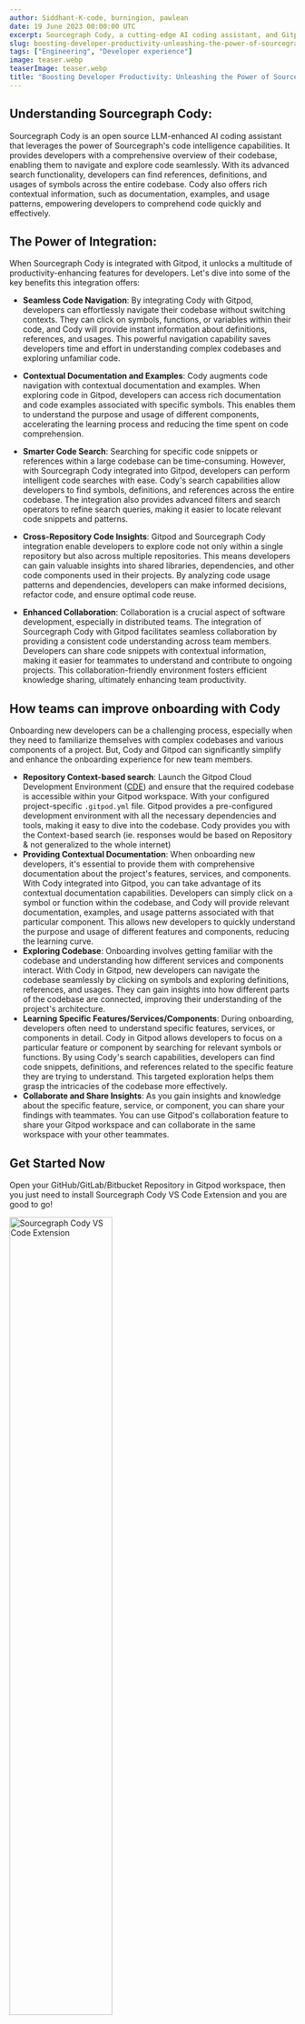 ```yaml
---
author: Siddhant-K-code, burningion, pawlean
date: 19 June 2023 00:00:00 UTC
excerpt: Sourcegraph Cody, a cutting-edge AI coding assistant, and Gitpod, come together to provide developers with a seamless and highly efficient coding experience. By integrating Sourcegraph Cody into Gitpod, developers can unlock many intelligent code completion features, advanced code search capabilities, and context-specific suggestions, all within their development environment.
slug: boosting-developer-productivity-unleashing-the-power-of-sourcegraph-cody-in-gitpod
tags: ["Engineering", "Developer experience"]
image: teaser.webp
teaserImage: teaser.webp
title: "Boosting Developer Productivity: Unleashing the Power of Sourcegraph Cody in Gitpod"
---
```


<script context="module">
  export const prerender = true;
</script>

## Understanding Sourcegraph Cody:

Sourcegraph Cody is an open source LLM-enhanced AI coding assistant that leverages the power of Sourcegraph's code intelligence capabilities. It provides developers with a comprehensive overview of their codebase, enabling them to navigate and explore code seamlessly. With its advanced search functionality, developers can find references, definitions, and usages of symbols across the entire codebase. Cody also offers rich contextual information, such as documentation, examples, and usage patterns, empowering developers to comprehend code quickly and effectively.

## The Power of Integration:

When Sourcegraph Cody is integrated with Gitpod, it unlocks a multitude of productivity-enhancing features for developers. Let's dive into some of the key benefits this integration offers:

- **Seamless Code Navigation**: By integrating Cody with Gitpod, developers can effortlessly navigate their codebase without switching contexts. They can click on symbols, functions, or variables within their code, and Cody will provide instant information about definitions, references, and usages. This powerful navigation capability saves developers time and effort in understanding complex codebases and exploring unfamiliar code.

- **Contextual Documentation and Examples**: Cody augments code navigation with contextual documentation and examples. When exploring code in Gitpod, developers can access rich documentation and code examples associated with specific symbols. This enables them to understand the purpose and usage of different components, accelerating the learning process and reducing the time spent on code comprehension.

- **Smarter Code Search**: Searching for specific code snippets or references within a large codebase can be time-consuming. However, with Sourcegraph Cody integrated into Gitpod, developers can perform intelligent code searches with ease. Cody's search capabilities allow developers to find symbols, definitions, and references across the entire codebase. The integration also provides advanced filters and search operators to refine search queries, making it easier to locate relevant code snippets and patterns.

- **Cross-Repository Code Insights**: Gitpod and Sourcegraph Cody integration enable developers to explore code not only within a single repository but also across multiple repositories. This means developers can gain valuable insights into shared libraries, dependencies, and other code components used in their projects. By analyzing code usage patterns and dependencies, developers can make informed decisions, refactor code, and ensure optimal code reuse.

- **Enhanced Collaboration**: Collaboration is a crucial aspect of software development, especially in distributed teams. The integration of Sourcegraph Cody with Gitpod facilitates seamless collaboration by providing a consistent code understanding across team members. Developers can share code snippets with contextual information, making it easier for teammates to understand and contribute to ongoing projects. This collaboration-friendly environment fosters efficient knowledge sharing, ultimately enhancing team productivity.

## How teams can improve onboarding with Cody

Onboarding new developers can be a challenging process, especially when they need to familiarize themselves with complex codebases and various components of a project. But, Cody and Gitpod can significantly simplify and enhance the onboarding experience for new team members.

- **Repository Context-based search**: Launch the Gitpod Cloud Development Environment ([CDE](/cde)) and ensure that the required codebase is accessible within your Gitpod workspace. With your configured project-specific `.gitpod.yml` file. Gitpod provides a pre-configured development environment with all the necessary dependencies and tools, making it easy to dive into the codebase. Cody provides you with the Context-based search (ie. responses would be based on Repository & not generalized to the whole internet)
- **Providing Contextual Documentation**: When onboarding new developers, it's essential to provide them with comprehensive documentation about the project's features, services, and components. With Cody integrated into Gitpod, you can take advantage of its contextual documentation capabilities. Developers can simply click on a symbol or function within the codebase, and Cody will provide relevant documentation, examples, and usage patterns associated with that particular component. This allows new developers to quickly understand the purpose and usage of different features and components, reducing the learning curve.
- **Exploring Codebase**: Onboarding involves getting familiar with the codebase and understanding how different services and components interact. With Cody in Gitpod, new developers can navigate the codebase seamlessly by clicking on symbols and exploring definitions, references, and usages. They can gain insights into how different parts of the codebase are connected, improving their understanding of the project's architecture.
- **Learning Specific Features/Services/Components**: During onboarding, developers often need to understand specific features, services, or components in detail. Cody in Gitpod allows developers to focus on a particular feature or component by searching for relevant symbols or functions. By using Cody's search capabilities, developers can find code snippets, definitions, and references related to the specific feature they are trying to understand. This targeted exploration helps them grasp the intricacies of the codebase more effectively.
- **Collaborate and Share Insights**: As you gain insights and knowledge about the specific feature, service, or component, you can share your findings with teammates. You can use Gitpod's collaboration feature to share your Gitpod workspace and can collaborate in the same workspace with your other teammates.

## Get Started Now

Open your GitHub/GitLab/Bitbucket Repository in Gitpod workspace, then you just need to install Sourcegraph Cody VS Code Extension and you are good to go!

<img width="60%" src="/images/blog/boosting-developer-productivity-unleashing-the-power-of-sourcegraph-cody-in-gitpod/cody-vscode-extension.webp" alt="Sourcegraph Cody VS Code Extension"/>

## Working Demo

We'll be using [openfga/openfga repository](https://github.com/openfga/openfga) for the demo. It wasn’t indexed, primarily, and you can quickly index any Public Repository via their discord & So do we.
You would need to quickly index any public repository via Sourcegraph's Discord.

<img width="60%" alt="Index Public Repository using Sourcegraph Discord bot" src="/images/blog/boosting-developer-productivity-unleashing-the-power-of-sourcegraph-cody-in-gitpod/index-repo-via-discord-bot.webp"/>

<br/>

### Understanding the Repository & Codebase 🧑‍🏫

The first question, We asked Cody is the _TLDR_ for this repository.

<figure>
<img class="shadow-medium w-10/12 max-h-min rounded-lg mt-x-small" alt="Sourcegraph Cody Result for Give me a TLDR for this openFGA repository" src="/images/blog/boosting-developer-productivity-unleashing-the-power-of-sourcegraph-cody-in-gitpod/tldr.webp">
    <figcaption><i>Prompt:</i> Give me a TLDR for this openFGA repository</figcaption>
</figure>

A I'm new to this repository, I wanted to explore how it actually works. How do their check systems work? Where can I find some related code occurrences for that?

<figure>
<img class="shadow-medium w-10/12 rounded-lg mt-x-small" alt="Sourcegraph Cody Result for How does the resource access check services in this project & where can i find the code related to it?" src="/images/blog/boosting-developer-productivity-unleashing-the-power-of-sourcegraph-cody-in-gitpod/how-does-check-work.webp">
    <figcaption><i>Prompt:</i> How does the resource access check services in this project & where can i find the code related to it?</figcaption>
</figure>

<figure>
<img class="shadow-medium w-10/12 rounded-lg mt-x-small" alt="Sourcegraph Cody Result for How does check resource service works? show me some code occurrences" src="/images/blog/boosting-developer-productivity-unleashing-the-power-of-sourcegraph-cody-in-gitpod/related-code-files.webp">
    <figcaption><i>Prompt:</i> How does check resource service works? show me some code occurrences</figcaption>
</figure>

Once it returned the files suggested, I wanted to know more about specific functions in the code. Cody helped return some high-level descriptions of the code!

<figure>
<img class="shadow-medium w-full rounded-lg mt-x-small" alt="Sourcegraph Cody Result for Explain Selected code" src="/images/blog/boosting-developer-productivity-unleashing-the-power-of-sourcegraph-cody-in-gitpod/explain-code.webp">
    <figcaption>Selected chunk of code with Cody's Recipe of "Explain selected code (high level)"</figcaption>
</figure>

### Get Contextual Documentation for Codebase 📑

There are hardly any docs in this particular code file, as engineers I'm sure we can be related sometimes. I asked Cody to generate some docs for this code.

<figure>
<img class="shadow-medium w-full rounded-lg mt-x-small" alt="Sourcegraph Cody Result for Generate Docs" src="/images/blog/boosting-developer-productivity-unleashing-the-power-of-sourcegraph-cody-in-gitpod/generate-docs.webp">
    <figcaption>Selected chunk of code with Cody's Recipe of "Generate Docs"</figcaption>
</figure>

After asking a few questions, I trusted Cody to try and write the whole onboarding guide which was good but still required some polishing up.

<figure>
<img class="shadow-medium w-10/12 rounded-lg mt-x-small" alt="Sourcegraph Cody Result for Ahh! Thanks a lot. Can you please write the Developer onboarding guide for the project?" src="/images/blog/boosting-developer-productivity-unleashing-the-power-of-sourcegraph-cody-in-gitpod/write-onboarding-guide.webp">
    <figcaption><i>Prompt:</i> Ahh! Thanks a lot. Can you please write the Developer onboarding guide for the project? 🫠</figcaption>
</figure>

### Context-based Repository Search 📚

Cody can be helpful when you don't necessarily want to go through thousands of files in a large monolithic architecture repo for example. We can get an answer for this directly via a context-based repository search.

<figure>
<img class="shadow-medium w-10/12 rounded-lg mt-x-small" alt="Sourcegraph Cody Result for What CI system does they use? in context of OpenFGA Repository" src="/images/blog/boosting-developer-productivity-unleashing-the-power-of-sourcegraph-cody-in-gitpod/ci-system.webp">
    <figcaption><i>Prompt:</i> What CI system does they use?</figcaption>
</figure>

### Gitpodify your project using Cody 🚀

Now, Let's try [Gitpodifying the project](https://www.gitpod.io/guides/gitpodify) using Cody! The results aren't perfect, but it's a good first step.

<img class="shadow-medium w-10/12 rounded-b-lg" alt="Gitpodify Projects using Sourcegraph Cody" src="/images/blog/boosting-developer-productivity-unleashing-the-power-of-sourcegraph-cody-in-gitpod/write-gitpod-yml-file1.webp">

<figure>
<img class="shadow-medium w-10/12 rounded-b-lg" alt="Sourcegraph Cody Result for Can you help me writing a gitpodyml file for this? in context of OpenFGA Repository" src="/images/blog/boosting-developer-productivity-unleashing-the-power-of-sourcegraph-cody-in-gitpod/write-gitpod-yml-file2.webp">
    <figcaption><i>Prompt:</i> Can you help me writing a gitpodyml file for this?</figcaption>
</figure>

### Catchup with Codebase changes after vacation 🏖️

Were you on vacation and wanted to get a quick overview of all the updates you missed? Cody can help!

<figure>
<img class="shadow-medium w-10/12 rounded-b-lg" alt="Sourcegraph Cody Result for Summarize recent code changes" src="/images/blog/boosting-developer-productivity-unleashing-the-power-of-sourcegraph-cody-in-gitpod/summary-of-recent-code-changes.webp">
    <figcaption><i>With Cody Recipe "Summarize recent code changes"</figcaption>
</figure>

As we demonstrated in this post, there are countless ways in which you can leverage Cody to boost your team's productivity.

If you have any questions about configuring and running your project, drop by [Gitpod's community Discord](https://www.gitpod.io/chat) or [Sourcegraph's community Discord](https://discord.com/servers/sourcegraph-969688426372825169)! We would love to hear your feedback in the Community.

## Resources and Further Reading

- [More about Sourcegraph Cody](https://about.sourcegraph.com/cody).
- [More about Gitpod Dedicated](https://www.gitpod.io/dedicated) - Private Gitpod for teams
- [More about Cody for Orgs](https://about.sourcegraph.com/cody#contact-form)
- Gitpod guide: Configure your Projects for a seamless developer experience.
